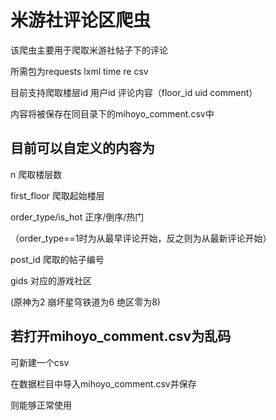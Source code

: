# 米游社评论区爬虫 

该爬虫主要用于爬取米游社帖子下的评论 

所需包为requests lxml time re csv

目前支持爬取楼层id 用户id 评论内容（floor_id uid comment）

内容将被保存在同目录下的mihoyo_comment.csv中

## 目前可以自定义的内容为

n 爬取楼层数

first_floor 爬取起始楼层

order_type/is_hot 正序/倒序/热门

（order_type==1时为从最早评论开始，反之则为从最新评论开始）

post_id 爬取的帖子编号

gids 对应的游戏社区

(原神为2 崩坏星穹铁道为6 绝区零为8)

## 若打开mihoyo_comment.csv为乱码 

可新建一个csv 

在数据栏目中导入mihoyo_comment.csv并保存 

则能够正常使用
